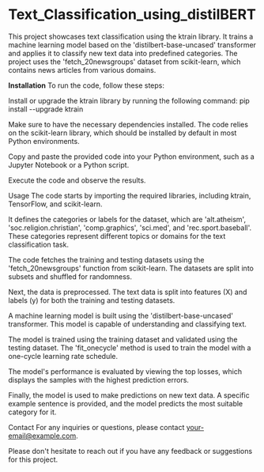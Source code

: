 # Text_Classification_using_distilBERT
This project showcases text classification using the ktrain library. It trains a machine learning model based on the 'distilbert-base-uncased' transformer and applies it to classify new text data into predefined categories. The project uses the 'fetch_20newsgroups' dataset from scikit-learn, which contains news articles from various domains.

**Installation**
To run the code, follow these steps:

Install or upgrade the ktrain library by running the following command:
pip install --upgrade ktrain

Make sure to have the necessary dependencies installed. The code relies on the scikit-learn library, which should be installed by default in most Python environments.

Copy and paste the provided code into your Python environment, such as a Jupyter Notebook or a Python script.

Execute the code and observe the results.

Usage
The code starts by importing the required libraries, including ktrain, TensorFlow, and scikit-learn.

It defines the categories or labels for the dataset, which are 'alt.atheism', 'soc.religion.christian', 'comp.graphics', 'sci.med', and 'rec.sport.baseball'. These categories represent different topics or domains for the text classification task.

The code fetches the training and testing datasets using the 'fetch_20newsgroups' function from scikit-learn. The datasets are split into subsets and shuffled for randomness.

Next, the data is preprocessed. The text data is split into features (X) and labels (y) for both the training and testing datasets.

A machine learning model is built using the 'distilbert-base-uncased' transformer. This model is capable of understanding and classifying text.

The model is trained using the training dataset and validated using the testing dataset. The 'fit_onecycle' method is used to train the model with a one-cycle learning rate schedule.

The model's performance is evaluated by viewing the top losses, which displays the samples with the highest prediction errors.

Finally, the model is used to make predictions on new text data. A specific example sentence is provided, and the model predicts the most suitable category for it.

Contact
For any inquiries or questions, please contact your-email@example.com.

Please don't hesitate to reach out if you have any feedback or suggestions for this project.

